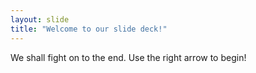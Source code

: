 ```yaml
---
layout: slide
title: "Welcome to our slide deck!"
---
```

We shall fight on to the end. 
Use the right arrow to begin!
